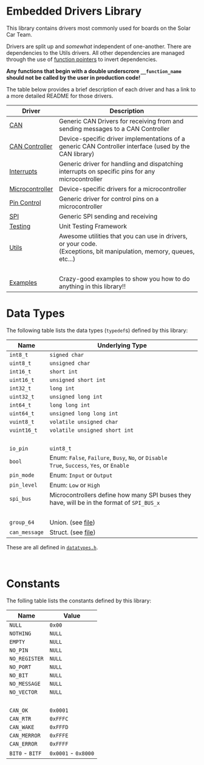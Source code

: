 # Embedded Drivers Library
This library contains drivers most commonly used for boards on the Solar Car Team.

Drivers are split up and *somewhat* independent of one-another. There are dependencies to the Utils drivers. All other dependencies are managed through the use of [function pointers](http://ernstsson.net/post/26821666317/dependency-inversion-in-c-using-function-pointers) to invert dependencies.

**Any functions that begin with a double underscrore `__function_name` should not be called by the user in production code!**

The table below provides a brief description of each driver and has a link to a more detailed README for those drivers.

| Driver | Description |
|--------|-------------|
| [CAN](can/README.md) | Generic CAN Drivers for receiving from and sending messages to a CAN Controller |
| [CAN Controller](can_controller/README.md) | Device-specific driver implementations of a generic CAN Controller interface (used by the CAN library) |
| [Interrupts](interrupts/README.md) | Generic driver for handling and dispatching interrupts on specific pins for any microcontroller |
| [Microcontroller](microcontroller/README.md) | Device-specific drivers for a microcontroller |
| [Pin Control](pin_control/README.md) | Generic driver for control pins on a microcontroller |
| [SPI](spi/README.md) | Generic SPI sending and receiving |
| [Testing](testing/README.md) | Unit Testing Framework |
| [Utils](utils/README.md) | Awesome utilities that you can use in drivers, or your code. <br/>(Exceptions, bit manipulation, memory, queues, etc...) |
| &nbsp; | &nbsp; |
| [Examples](EXAMPLES.md) | Crazy-good examples to show you how to do anything in this library!! |



# Data Types
The following table lists the data types (`typedef`s) defined by this library:

| Name | Underlying Type |
|------|-------|
|`int8_t`|`signed char`|
|`uint8_t`|`unsigned char`|
|`int16_t`|`short int`|
|`uint16_t`|`unsigned short int`|
|`int32_t`|`long int`|
|`uint32_t`|`unsigned long int`|
|`int64_t`|`long long int`|
|`uint64_t`|`unsigned long long int`|
|`vuint8_t`|`volatile unsigned char`|
|`vuint16_t`|`volatile unsigned short int`|
|&nbsp;|&nbsp;|
|`io_pin`|`uint8_t`|
|`bool`| Enum: `False`, `Failure`, `Busy`, `No`, or `Disable` <br/> `True`, `Success`, `Yes`, or `Enable`|
|`pin_mode`| Enum: `Input` or `Output`|
|`pin_level`| Enum: `Low` or `High`|
|`spi_bus`| Microcontrollers define how many SPI buses they have, will be in the format of `SPI_BUS_x`|
|&nbsp;|&nbsp;|
|`group_64`| Union. (see [file](datatypes.h)) |
|`can_message`| Struct. (see [file](datatypes.h)) |

These are all defined in [`datatypes.h`](datatypes.h).

&nbsp;

# Constants
The folling table lists the constants defined by this library:

| Name | Value |
|------|-------|
|`NULL`|`0x00`|
|`NOTHING`|`NULL`|
|`EMPTY`|`NULL`|
|`NO_PIN`|`NULL`|
|`NO_REGISTER`|`NULL`|
|`NO_PORT`|`NULL`|
|`NO_BIT`|`NULL`|
|`NO_MESSAGE`|`NULL`|
|`NO_VECTOR`|`NULL`|
|&nbsp;|&nbsp;|
|`CAN_OK`|`0x0001`|
|`CAN_RTR`|`0xFFFC`|
|`CAN_WAKE`|`0xFFFD`|
|`CAN_MERROR`|`0xFFFE`|
|`CAN_ERROR`|`0xFFFF`|
|`BIT0` - `BITF` | `0x0001` - `0x8000`|

&nbsp;
